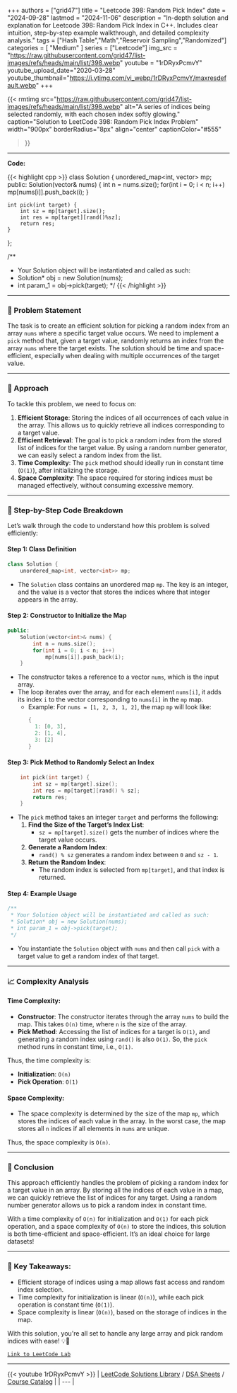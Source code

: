 
+++
authors = ["grid47"]
title = "Leetcode 398: Random Pick Index"
date = "2024-09-28"
lastmod = "2024-11-06"
description = "In-depth solution and explanation for Leetcode 398: Random Pick Index in C++. Includes clear intuition, step-by-step example walkthrough, and detailed complexity analysis."
tags = ["Hash Table","Math","Reservoir Sampling","Randomized"]
categories = [
    "Medium"
]
series = ["Leetcode"]
img_src = "https://raw.githubusercontent.com/grid47/list-images/refs/heads/main/list/398.webp"
youtube = "1rDRyxPcmvY"
youtube_upload_date="2020-03-28"
youtube_thumbnail="https://i.ytimg.com/vi_webp/1rDRyxPcmvY/maxresdefault.webp"
+++


{{< rmtimg 
    src="https://raw.githubusercontent.com/grid47/list-images/refs/heads/main/list/398.webp" 
    alt="A series of indices being selected randomly, with each chosen index softly glowing."
    caption="Solution to LeetCode 398: Random Pick Index Problem"
    width="900px"
    borderRadius="8px"
    align="center" 
    captionColor="#555"
>}}
---
**Code:**

{{< highlight cpp >}}
class Solution {
    unordered_map<int, vector<int>> mp;
public:
    Solution(vector<int>& nums) {
        int n = nums.size();
        for(int i = 0; i < n; i++)
        mp[nums[i]].push_back(i);
    }
    
    int pick(int target) { 
        int sz = mp[target].size();
        int res = mp[target][rand()%sz];
        return res;
    }
};

/**
 * Your Solution object will be instantiated and called as such:
 * Solution* obj = new Solution(nums);
 * int param_1 = obj->pick(target);
 */
{{< /highlight >}}
---

### 🚀 Problem Statement

The task is to create an efficient solution for picking a random index from an array `nums` where a specific target value occurs. We need to implement a `pick` method that, given a target value, randomly returns an index from the array `nums` where the target exists. The solution should be time and space-efficient, especially when dealing with multiple occurrences of the target value.

---

### 🧠 Approach

To tackle this problem, we need to focus on:
1. **Efficient Storage**: Storing the indices of all occurrences of each value in the array. This allows us to quickly retrieve all indices corresponding to a target value.
2. **Efficient Retrieval**: The goal is to pick a random index from the stored list of indices for the target value. By using a random number generator, we can easily select a random index from the list.
3. **Time Complexity**: The `pick` method should ideally run in constant time (`O(1)`), after initializing the storage.
4. **Space Complexity**: The space required for storing indices must be managed effectively, without consuming excessive memory.

---

### 🔨 Step-by-Step Code Breakdown

Let’s walk through the code to understand how this problem is solved efficiently:

#### Step 1: Class Definition
```cpp
class Solution {
    unordered_map<int, vector<int>> mp;
```
- The `Solution` class contains an unordered map `mp`. The key is an integer, and the value is a vector that stores the indices where that integer appears in the array.

#### Step 2: Constructor to Initialize the Map
```cpp
public:
    Solution(vector<int>& nums) {
        int n = nums.size();
        for(int i = 0; i < n; i++)
            mp[nums[i]].push_back(i);
    }
```
- The constructor takes a reference to a vector `nums`, which is the input array.
- The loop iterates over the array, and for each element `nums[i]`, it adds its index `i` to the vector corresponding to `nums[i]` in the `mp` map.
  - Example: For `nums = [1, 2, 3, 1, 2]`, the map `mp` will look like:
    ```cpp
    {
      1: [0, 3],
      2: [1, 4],
      3: [2]
    }
    ```

#### Step 3: Pick Method to Randomly Select an Index
```cpp
    int pick(int target) { 
        int sz = mp[target].size();
        int res = mp[target][rand() % sz];
        return res;
    }
```
- The `pick` method takes an integer `target` and performs the following:
  1. **Find the Size of the Target’s Index List**:
     - `sz = mp[target].size()` gets the number of indices where the target value occurs.
  2. **Generate a Random Index**:
     - `rand() % sz` generates a random index between `0` and `sz - 1`.
  3. **Return the Random Index**:
     - The random index is selected from `mp[target]`, and that index is returned.

#### Step 4: Example Usage
```cpp
/**
 * Your Solution object will be instantiated and called as such:
 * Solution* obj = new Solution(nums);
 * int param_1 = obj->pick(target);
 */
```
- You instantiate the `Solution` object with `nums` and then call `pick` with a target value to get a random index of that target.

---

### 📈 Complexity Analysis

#### Time Complexity:
- **Constructor**: The constructor iterates through the array `nums` to build the map. This takes `O(n)` time, where `n` is the size of the array.
- **Pick Method**: Accessing the list of indices for a target is `O(1)`, and generating a random index using `rand()` is also `O(1)`. So, the `pick` method runs in constant time, i.e., `O(1)`.

Thus, the time complexity is:
- **Initialization**: `O(n)`
- **Pick Operation**: `O(1)`

#### Space Complexity:
- The space complexity is determined by the size of the map `mp`, which stores the indices of each value in the array. In the worst case, the map stores all `n` indices if all elements in `nums` are unique.
  
Thus, the space complexity is `O(n)`.

---

### 🏁 Conclusion

This approach efficiently handles the problem of picking a random index for a target value in an array. By storing all the indices of each value in a map, we can quickly retrieve the list of indices for any target. Using a random number generator allows us to pick a random index in constant time. 

With a time complexity of `O(n)` for initialization and `O(1)` for each pick operation, and a space complexity of `O(n)` to store the indices, this solution is both time-efficient and space-efficient. It’s an ideal choice for large datasets!

---

### 🔑 Key Takeaways:
- Efficient storage of indices using a map allows fast access and random index selection.
- Time complexity for initialization is linear (`O(n)`), while each pick operation is constant time (`O(1)`).
- Space complexity is linear (`O(n)`), based on the storage of indices in the map.

With this solution, you're all set to handle any large array and pick random indices with ease! 💡🎯

[`Link to LeetCode Lab`](https://leetcode.com/problems/random-pick-index/description/)

---
{{< youtube 1rDRyxPcmvY >}}
| [LeetCode Solutions Library](https://grid47.xyz/leetcode/) / [DSA Sheets](https://grid47.xyz/sheets/) / [Course Catalog](https://grid47.xyz/courses/) |
| --- |
